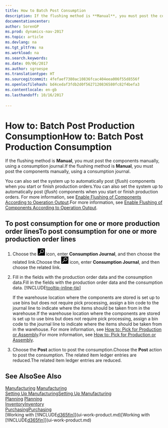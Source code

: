 ```yaml
---
title: How to Batch Post Consumption
description: If the flushing method is **Manual**, you must post the components manually, using a consumption journal.
documentationcenter: 
author: SorenGP
ms.prod: dynamics-nav-2017
ms.topic: article
ms.devlang: na
ms.tgt_pltfrm: na
ms.workload: na
ms.search.keywords: 
ms.date: 09/06/2017
ms.author: sgroespe
ms.translationtype: HT
ms.sourcegitcommit: 4fefaef7380ac10836fcac404eea006f55d8556f
ms.openlocfilehash: bd4cedaf3fdb2d0f5627120836580fc82f4befa3
ms.contentlocale: en-gb
ms.lasthandoff: 10/16/2017

---
```

# <a name="how-to-batch-post-production-consumption"></a><span data-ttu-id="0da65-103">How to: Batch Post Production Consumption</span><span class="sxs-lookup"><span data-stu-id="0da65-103">How to: Batch Post Production Consumption</span></span>
<span data-ttu-id="0da65-104">If the flushing method is **Manual**, you must post the components manually, using a consumption journal.</span><span class="sxs-lookup"><span data-stu-id="0da65-104">If the flushing method is **Manual**, you must post the components manually, using a consumption journal.</span></span>

<span data-ttu-id="0da65-105">You can also set the system up to automatically post (*flush*) components when you start or finish production orders.</span><span class="sxs-lookup"><span data-stu-id="0da65-105">You can also set the system up to automatically post (*flush*) components when you start or finish production orders.</span></span> <span data-ttu-id="0da65-106">For more information, see [Enable Flushing of Components According to Operation Output](production-how-to-flush-components-according-to-operation-output.md).</span><span class="sxs-lookup"><span data-stu-id="0da65-106">For more information, see [Enable Flushing of Components According to Operation Output](production-how-to-flush-components-according-to-operation-output.md).</span></span>

## <a name="to-post-consumption-for-one-or-more-production-order-lines"></a><span data-ttu-id="0da65-107">To post consumption for one or more production order lines</span><span class="sxs-lookup"><span data-stu-id="0da65-107">To post consumption for one or more production order lines</span></span>  
1.  <span data-ttu-id="0da65-108">Choose the ![Search for Page or Report](media/ui-search/search_small.png "Search for Page or Report icon") icon, enter **Consumption Journal**, and then choose the related link.</span><span class="sxs-lookup"><span data-stu-id="0da65-108">Choose the ![Search for Page or Report](media/ui-search/search_small.png "Search for Page or Report icon") icon, enter **Consumption Journal**, and then choose the related link.</span></span>  
2.  <span data-ttu-id="0da65-109">Fill in the fields with the production order data and the consumption data.</span><span class="sxs-lookup"><span data-stu-id="0da65-109">Fill in the fields with the production order data and the consumption data.</span></span> [!INCLUDE[tooltip-inline-tip](includes/tooltip-inline-tip_md.md)]  

    <span data-ttu-id="0da65-110">If the warehouse location where the components are stored is set up to use bins but does not require pick processing, assign a bin code to the journal line to indicate where the items should be taken from in the warehouse.</span><span class="sxs-lookup"><span data-stu-id="0da65-110">If the warehouse location where the components are stored is set up to use bins but does not require pick processing, assign a bin code to the journal line to indicate where the items should be taken from in the warehouse.</span></span> <span data-ttu-id="0da65-111">For more information, see [How to: Pick for Production or Assembly](warehouse-how-to-pick-for-production.md).</span><span class="sxs-lookup"><span data-stu-id="0da65-111">For more information, see [How to: Pick for Production or Assembly](warehouse-how-to-pick-for-production.md).</span></span>  
3.  <span data-ttu-id="0da65-112">Choose the **Post** action to post the consumption.</span><span class="sxs-lookup"><span data-stu-id="0da65-112">Choose the **Post** action to post the consumption.</span></span> <span data-ttu-id="0da65-113">The related item ledger entries are reduced.</span><span class="sxs-lookup"><span data-stu-id="0da65-113">The related item ledger entries are reduced.</span></span>

## <a name="see-also"></a><span data-ttu-id="0da65-114">See Also</span><span class="sxs-lookup"><span data-stu-id="0da65-114">See Also</span></span>  
<span data-ttu-id="0da65-115">[Manufacturing](production-manage-manufacturing.md)  </span><span class="sxs-lookup"><span data-stu-id="0da65-115">[Manufacturing](production-manage-manufacturing.md)  </span></span>  
[<span data-ttu-id="0da65-116">Setting Up Manufacturing</span><span class="sxs-lookup"><span data-stu-id="0da65-116">Setting Up Manufacturing</span></span>](production-configure-production-processes.md)  
<span data-ttu-id="0da65-117">[Planning](production-planning.md)    </span><span class="sxs-lookup"><span data-stu-id="0da65-117">[Planning](production-planning.md)    </span></span>  
[<span data-ttu-id="0da65-118">Inventory</span><span class="sxs-lookup"><span data-stu-id="0da65-118">Inventory</span></span>](inventory-manage-inventory.md)  
[<span data-ttu-id="0da65-119">Purchasing</span><span class="sxs-lookup"><span data-stu-id="0da65-119">Purchasing</span></span>](purchasing-manage-purchasing.md)  
<span data-ttu-id="0da65-120">[Working with [!INCLUDE[d365fin](includes/d365fin_md.md)]](ui-work-product.md)</span><span class="sxs-lookup"><span data-stu-id="0da65-120">[Working with [!INCLUDE[d365fin](includes/d365fin_md.md)]](ui-work-product.md)</span></span>

